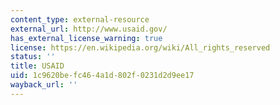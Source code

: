 ```yaml
---
content_type: external-resource
external_url: http://www.usaid.gov/
has_external_license_warning: true
license: https://en.wikipedia.org/wiki/All_rights_reserved
status: ''
title: USAID
uid: 1c9620be-fc46-4a1d-802f-0231d2d9ee17
wayback_url: ''
---
```

